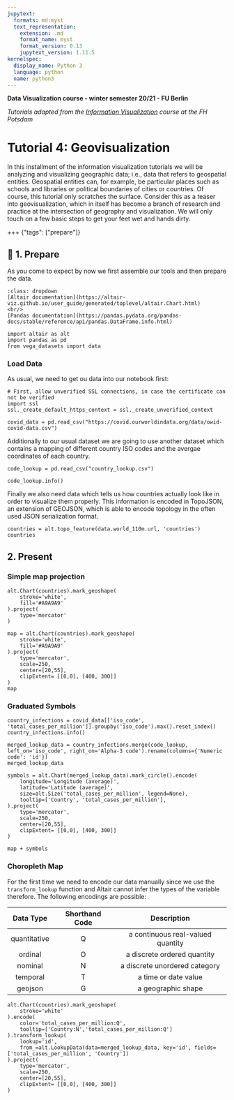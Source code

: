 ```yaml
---
jupytext:
  formats: md:myst
  text_representation:
    extension: .md
    format_name: myst
    format_version: 0.13
    jupytext_version: 1.11.5
kernelspec:
  display_name: Python 3
  language: python
  name: python3
---
```


**Data Visualization course - winter semester 20/21 - FU Berlin**

*Tutorials adapted from the [Information Visualization](https://infovis.fh-potsdam.de/tutorials/) course at the FH Potsdam*

# Tutorial 4: Geovisualization

In this installment of the information visualization tutorials we will be analyzing and visualizing geographic data; i.e., data that refers to geospatial entities. Geospatial entities can, for example, be particular places such as schools and libraries or political boundaries of cities or countries. Of course, this tutorial only scratches the surface. Consider this as a teaser into geovisualization, which in itself has become a branch of research and practice at the intersection of geography and visualization. We will only touch on a few basic steps to get your feet wet and hands dirty.

+++ {"tags": ["prepare"]}

## 🛒 1. Prepare 

As you come to expect by now we first assemble our tools and then prepare the data. 

```{seealso}
:class: dropdown
[Altair documentation](https://altair-viz.github.io/user_guide/generated/toplevel/altair.Chart.html) 
<br/>
[Pandas documentation](https://pandas.pydata.org/pandas-docs/stable/reference/api/pandas.DataFrame.info.html)
```

```{code-cell}
import altair as alt
import pandas as pd
from vega_datasets import data
```
### Load Data

As usual, we need to get ou data into our notebook first:

```{code-cell}
# First, allow unverified SSL connections, in case the certificate can not be verified
import ssl
ssl._create_default_https_context = ssl._create_unverified_context
```

```{code-cell}
covid_data = pd.read_csv("https://covid.ourworldindata.org/data/owid-covid-data.csv")
```
Additionally to our usual dataset we are going to use another dataset which contains a mapping of different country ISO codes and the avergae coordinates of each country.

```{code-cell}
code_lookup = pd.read_csv("country_lookup.csv")
```

```{code-cell}
code_lookup.info()
```
Finally we also need data which tells us how countries actually look like in order to visualize them properly. This information is encoded in TopoJSON, an extension of GEOJSON, which is able to encode topology in the often used JSON serialization format.

```{code-cell}
countries = alt.topo_feature(data.world_110m.url, 'countries')
countries
```
## 2. Present
### Simple map projection

```{code-cell}
alt.Chart(countries).mark_geoshape(
    stroke='white',
    fill='#A9A9A9'
).project(
    type='mercator'
)
```

```{code-cell}
map = alt.Chart(countries).mark_geoshape(
    stroke='white',
    fill='#A9A9A9'
).project(
    type='mercator',
    scale=250,
    center=[20,55],
    clipExtent= [[0,0], [400, 300]]
)
map
```
### Graduated Symbols

```{code-cell}
country_infections = covid_data[['iso_code', 'total_cases_per_million']].groupby('iso_code').max().reset_index()
country_infections.info()
```

```{code-cell}
merged_lookup_data = country_infections.merge(code_lookup, left_on='iso_code', right_on='Alpha-3 code').rename(columns={'Numeric code': 'id'})
merged_lookup_data
```

```{code-cell}
symbols = alt.Chart(merged_lookup_data).mark_circle().encode(
    longitude='Longitude (average)',
    latitude='Latitude (average)',
    size=alt.Size('total_cases_per_million', legend=None),
    tooltip=['Country', 'total_cases_per_million'],
).project(
    type='mercator',
    scale=250,
    center=[20,55],
    clipExtent= [[0,0], [400, 300]]
)

map + symbols
```
### Choropleth Map

For the first time we need to encode our data manually since we use the ```transform_lookup``` function and Altair cannot infer the types of the variable therefore.
The following encodings are possible:

|   Data Type  | Shorthand Code |            Description            |
|:------------:|:--------------:|:---------------------------------:|
| quantitative |        Q       | a continuous real-valued quantity |
| ordinal      |        O       | a discrete ordered quantity       |
| nominal      |        N       | a discrete unordered category     |
| temporal     |        T       | a time or date value              |
| geojson      |        G       | a geographic shape                |

```{code-cell}
alt.Chart(countries).mark_geoshape(
    stroke='white'
).encode(
    color='total_cases_per_million:Q',
    tooltip=['Country:N','total_cases_per_million:Q']
).transform_lookup(
    lookup='id',
    from_=alt.LookupData(data=merged_lookup_data, key='id', fields=['total_cases_per_million', 'Country'])
).project(
    type='mercator',
    scale=250,
    center=[20,55],
    clipExtent= [[0,0], [400, 300]]
)
```
